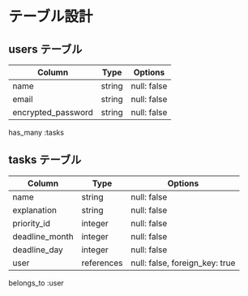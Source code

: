 # テーブル設計

## users テーブル

| Column             | Type   | Options     |
| ------------------ | ------ | ----------- |
| name               | string | null: false |
| email              | string | null: false |
| encrypted_password | string | null: false |

has_many :tasks

## tasks テーブル

| Column         | Type       | Options                        |
| -------------- | ---------- | ------------------------------ |
| name           | string     | null: false                    |
| explanation    | string     | null: false                    |
| priority_id    | integer    | null: false                    |
| deadline_month | integer    | null: false                    |
| deadline_day   | integer    | null: false                    |
| user           | references | null: false, foreign_key: true |

belongs_to :user
